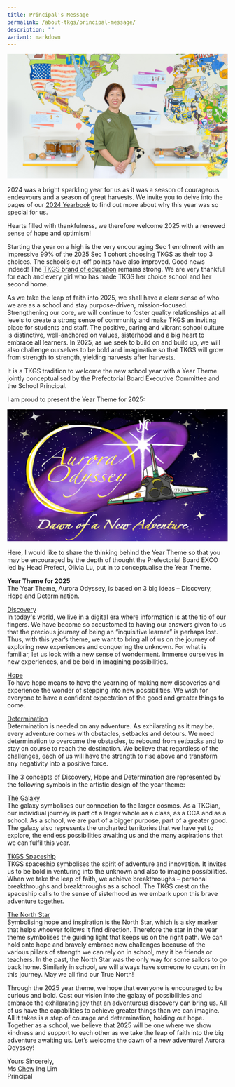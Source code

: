 ```yaml
---
title: Principal's Message
permalink: /about-tkgs/principal-message/
description: ""
variant: markdown
---
```

<img src="/images/About_tkgs/P_message/PMessage25.jpg">

<p>2024 was a bright sparkling year for us as it was a season of courageous endeavours and a season of great harvests. We invite you to delve into the pages of our <a href="https://online.fliphtml5.com/imxpa/llbw/#p=1" target="_blank" rel="noopener">2024 Yearbook</a> to find out more about why this year was so special for us. </p>

<p>Hearts filled with thankfulness, we therefore welcome 2025 with a renewed sense of hope and optimism!</p>

<p>Starting the year on a high is the very encouraging Sec 1 enrolment with an impressive 99% of the 2025 Sec 1 cohort choosing TKGS as their top 3 choices. The school’s cut-off points have also improved. Good news indeed! The <a href="https://go.gov.sg/tkgs-eprospectus" target="_blank" rel="noopener">TKGS brand of education</a> remains strong. We are very thankful for each and every girl who has made TKGS her choice school and her second home.</p>

<p>As we take the leap of faith into 2025, we shall have a clear sense of who we are as a school and stay purpose-driven, mission-focused. Strengthening our core, we will continue to foster quality relationships at all levels to create a strong sense of community and make TKGS an inviting place for students and staff. The positive, caring and vibrant school culture is distinctive, well-anchored on values, sisterhood and a big heart to embrace all learners. In 2025, as we seek to build on and build up, we will also challenge ourselves to be bold and imaginative so that TKGS will grow from strength to strength, yielding harvests after harvests.</p>

<p>It is a TKGS tradition to welcome the new school year with a Year Theme jointly conceptualised by the Prefectorial Board Executive Committee and the School Principal.</p>

<p>I am proud to present the Year Theme for 2025:</p>

<img src="/images/About_tkgs/P_message/YT25.png">

<p>Here, I would like to share the thinking behind the Year Theme so that you may be encouraged by the depth of thought the Prefectorial Board EXCO led by Head Prefect, Olivia Lu, put in to conceptualise the Year Theme.</p>

<p><b>Year Theme for 2025</b><br>
The Year Theme, Aurora Odyssey, is based on 3 big ideas – Discovery, Hope and Determination.</p>

<p><u>Discovery</u><br>
In today's world, we live in a digital era where information is at the tip of our fingers. We have become so accustomed to having our answers given to us that the precious journey of being an “inquisitive learner” is perhaps lost. Thus, with this year’s theme, we want to bring all of us on the journey of exploring new experiences and conquering the unknown. For what is familiar, let us look with a new sense of wonderment. Immerse ourselves in new experiences, and be bold in imagining possibilities.</p>

<p><u>Hope</u><br>
To have hope means to have the yearning of making new discoveries and experience the wonder of stepping into new possibilities. We wish for everyone to have a confident expectation of the good and greater things to come.</p>

<p><u>Determination</u><br>
Determination is needed on any adventure. As exhilarating as it may be, every adventure comes with obstacles, setbacks and detours. We need determination to overcome the obstacles, to rebound from setbacks and to stay on course to reach the destination. We believe that regardless of the challenges, each of us will have the strength to rise above and transform any negativity into a positive force.</p>

<p>The 3 concepts of Discovery, Hope and Determination are represented by the following symbols in the artistic design of the year theme: </p>

<p><u>The Galaxy</u><br>
The galaxy symbolises our connection to the larger cosmos. As a TKGian, our individual journey is part of a larger whole as a class, as a CCA and as a school. As a school, we are part of a bigger purpose, part of a greater good. The galaxy also represents the uncharted territories that we have yet to explore, the endless possibilities awaiting us and the many aspirations that we can fulfil this year. </p>

<p><u>TKGS Spaceship</u><br>
TKGS spaceship symbolises the spirit of adventure and innovation. It invites us to be bold in venturing into the unknown and also to imagine possibilities. When we take the leap of faith, we achieve breakthroughs – personal breakthroughs and breakthroughs as a school. The TKGS crest on the spaceship calls to the sense of sisterhood as we embark upon this brave adventure together.</p>

<p><u>The North Star</u><br>
Symbolising hope and inspiration is the North Star, which is a sky marker that helps whoever follows it find direction. Therefore the star in the year theme symbolises the guiding light that keeps us on the right path.  We can hold onto hope and bravely embrace new challenges because of the various pillars of strength we can rely on in school, may it be friends or teachers. In the past, the North Star was the only way for some sailors to go back home. Similarly in school, we will always have someone to count on in this journey. May we all find our True North!

</p><p>Through the 2025 year theme, we hope that everyone is encouraged to be curious and bold. Cast our vision into the galaxy of possibilities and embrace the exhilarating joy that an adventurous discovery can bring us. All of us have the capabilities to achieve greater things than we can imagine. All it takes is a step of courage and determination, holding out hope. Together as a school, we believe that 2025 will be one where we show kindness and support to each other as we take the leap of faith into the big adventure awaiting us. Let’s welcome the dawn of a new adventure! Aurora Odyssey!</p><p>

Yours Sincerely, <br>
Ms <u>Chew</u> Ing Lim<br>
Principal
</p>